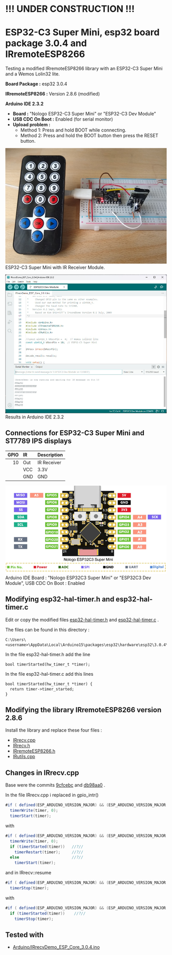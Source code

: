 # !!! UNDER CONSTRUCTION !!!

# ESP32-C3 Super Mini, esp32 board package 3.0.4 and IRremoteESP8266

Testing a modified IRremoteESP8266 library with an ESP32-C3 Super Mini and a Wemos Lolin32 lite.

**Board Package :** esp32 3.0.4

**IRremoteESP8266 :** Version 2.8.6 (modified)

**Arduino IDE 2.3.2**
- **Board :** "Nologo ESP32-C3 Super Mini" or "ESP32-C3 Dev Module"
- **USB CDC On Boot :** Enabled (for serial monitor)
- **Upload problem :** 
  - Method 1: Press and hold BOOT while connecting. 
  - Method 2: Press and hold the BOOT button then press the RESET button.

![Super_Mini](pictures/ESP32-C3_IR_Receiver.jpg)
ESP32-C3 Super Mini with IR Receiver Module.

![ArduinoIDE](pictures/ArduinoIDE.jpg)
Results in Arduino IDE 2.3.2

## Connections for ESP32-C3 Super Mini and ST7789 IPS displays

| GPIO      | IR    | Description    |
| --------: | :---- | :------------- |
|        10 | Out   | IR Receiver    |
|           | VCC   | 3.3V           |
|           | GND   | GND            |

![ESP32_C3_Super_Mini](../ESP32_C3_Super_Mini/pictures/Super_Mini_Front_smal.png)
Arduino IDE Board : "Nologo ESP32C3 Super Mini" or "ESP32C3 Dev Module", USB CDC On Boot : Enabled

## Modifying esp32-hal-timer.h and esp32-hal-timer.c

Edit or copy the modified files [esp32-hal-timer.h](esp32-hal-timer/esp32-hal-timer.h) and [esp32-hal-timer.c](esp32-hal-timer/esp32-hal-timer.c) .

The files can be found in this directory :

```
C:\Users\<username>\AppData\Local\Arduino15\packages\esp32\hardware\esp32\3.0.4\cores\esp32\
```
In the file esp32-hal-timer.h add the line

```
bool timerStarted(hw_timer_t *timer);
```

In the file esp32-hal-timer.c add this lines

```
bool timerStarted(hw_timer_t *timer) {
  return timer->timer_started;
}
```
## Modifying the library IRremoteESP8266 version 2.8.6

Install the library and replace these four files :
- [IRrecv.cpp](Arduino/libraries/IRremoteESP8266/src/IRrecv.cpp)
- [IRrecv.h](Arduino/libraries/IRremoteESP8266/src/IRrecv.h)
- [IRremoteESP8266.h](Arduino/libraries/IRremoteESP8266/src/IRremoteESP8266.h)
- [IRutils.cpp](Arduino/libraries/IRremoteESP8266/src/IRutils.cpp)

## Changes in IRrecv.cpp

Base were the commits [9cfcebc](https://github.com/crankyoldgit/IRremoteESP8266/commit/9cfcebc3a6a8d913d3b15ceea10e7e3ef4a798b5) and [db98aa0](https://github.com/crankyoldgit/IRremoteESP8266/commit/9cfcebc3a6a8d913d3b15ceea10e7e3ef4a798b5) .

In the file IRrecv.cpp i replaced in gpio_intr()

```java
#if ( defined(ESP_ARDUINO_VERSION_MAJOR) && (ESP_ARDUINO_VERSION_MAJOR >= 3) )
  timerWrite(timer, 0);
  timerStart(timer);
```
with

```java
#if ( defined(ESP_ARDUINO_VERSION_MAJOR) && (ESP_ARDUINO_VERSION_MAJOR >= 3) )
  timerWrite(timer, 0);
  if (timerStarted(timer))   //?//
    timerRestart(timer);     //?//
  else                       //?//
    timerStart(timer);
```
and in IRrecv::resume

```java
#if ( defined(ESP_ARDUINO_VERSION_MAJOR) && (ESP_ARDUINO_VERSION_MAJOR >= 3) )
  timerStop(timer);
```
with
```java
#if ( defined(ESP_ARDUINO_VERSION_MAJOR) && (ESP_ARDUINO_VERSION_MAJOR >= 3) )
  if (timerStarted(timer))    //?//
    timerStop(timer);
```

## Tested with

- [Arduino/IRrecvDemo_ESP_Core_3.0.4.ino](Arduino/IRrecvDemo_ESP_Core_3.0.4/IRrecvDemo_ESP_Core_3.0.4.ino) 


